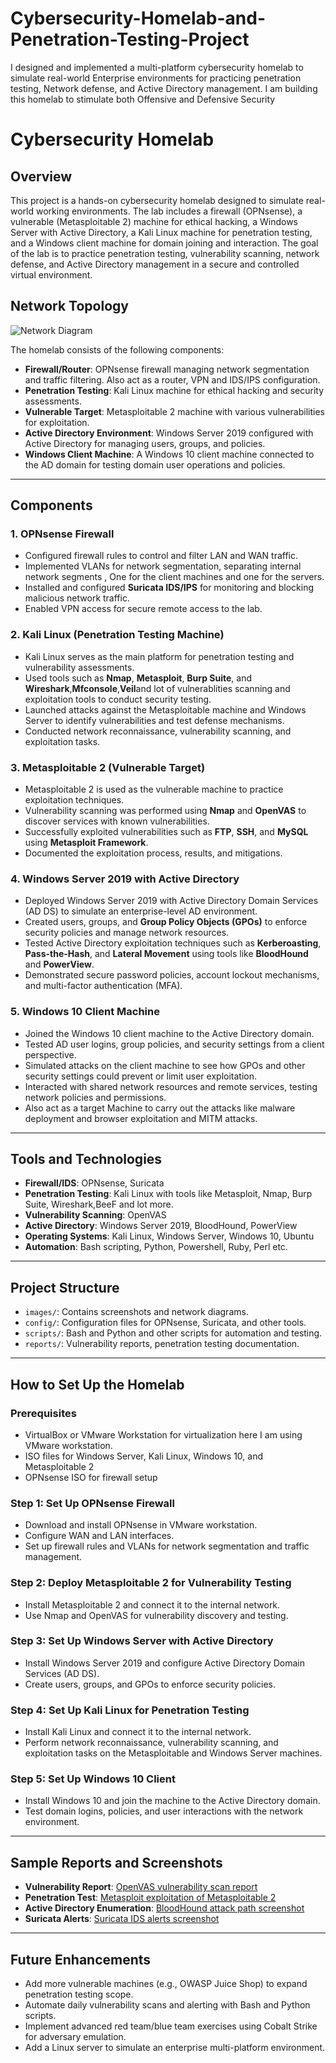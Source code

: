 # Cybersecurity-Homelab-and-Penetration-Testing-Project
I designed and implemented a multi-platform cybersecurity homelab to simulate real-world Enterprise environments for practicing penetration testing, Network defense, and Active Directory management. I am building this homelab to stimulate both Offensive and Defensive Security
# Cybersecurity Homelab

## Overview
This project is a hands-on cybersecurity homelab designed to simulate real-world working environments. The lab includes a firewall (OPNsense), a vulnerable (Metasploitable 2) machine for ethical hacking, a Windows Server with Active Directory, a Kali Linux machine for penetration testing, and a Windows client machine for domain joining and interaction. The goal of the lab is to practice penetration testing, vulnerability scanning, network defense, and Active Directory management in a secure and controlled virtual environment.

## Network Topology
![Network Diagram](images/network-diagram.png)

The homelab consists of the following components:
- **Firewall/Router**: OPNsense firewall managing network segmentation and traffic filtering. Also act as a router, VPN and IDS/IPS configuration.
- **Penetration Testing**: Kali Linux machine for ethical hacking and security assessments.
- **Vulnerable Target**: Metasploitable 2 machine with various vulnerabilities for exploitation.
- **Active Directory Environment**: Windows Server 2019 configured with Active Directory for managing users, groups, and policies.
- **Windows Client Machine**: A Windows 10 client machine connected to the AD domain for testing domain user operations and policies.

---

## Components

### 1. **OPNsense Firewall**
- Configured firewall rules to control and filter LAN and WAN traffic.
- Implemented VLANs for network segmentation, separating internal network segments , One for the client machines and one for the servers.
- Installed and configured **Suricata IDS/IPS** for monitoring and blocking malicious network traffic.
- Enabled VPN access for secure remote access to the lab.

### 2. **Kali Linux (Penetration Testing Machine)**
- Kali Linux serves as the main platform for penetration testing and vulnerability assessments.
- Used tools such as **Nmap**, **Metasploit**, **Burp Suite**, and **Wireshark**,**Mfconsole**,**Veil**and lot of vulnerablities scanning and exploitation tools to conduct security testing.
- Launched attacks against the Metasploitable machine and Windows Server to identify vulnerabilities and test defense mechanisms.
- Conducted network reconnaissance, vulnerability scanning, and exploitation tasks.

### 3. **Metasploitable 2 (Vulnerable Target)**
- Metasploitable 2 is used as the vulnerable machine to practice exploitation techniques.
- Vulnerability scanning was performed using **Nmap** and **OpenVAS** to discover services with known vulnerabilities.
- Successfully exploited vulnerabilities such as **FTP**, **SSH**, and **MySQL** using **Metasploit Framework**.
- Documented the exploitation process, results, and mitigations.

### 4. **Windows Server 2019 with Active Directory**
- Deployed Windows Server 2019 with Active Directory Domain Services (AD DS) to simulate an enterprise-level AD environment.
- Created users, groups, and **Group Policy Objects (GPOs)** to enforce security policies and manage network resources.
- Tested Active Directory exploitation techniques such as **Kerberoasting**, **Pass-the-Hash**, and **Lateral Movement** using tools like **BloodHound** and **PowerView**.
- Demonstrated secure password policies, account lockout mechanisms, and multi-factor authentication (MFA).

### 5. **Windows 10 Client Machine**
- Joined the Windows 10 client machine to the Active Directory domain.
- Tested AD user logins, group policies, and security settings from a client perspective.
- Simulated attacks on the client machine to see how GPOs and other security settings could prevent or limit user exploitation.
- Interacted with shared network resources and remote services, testing network policies and permissions.
- Also act as a target Machine to carry out the attacks like malware deployment and browser exploitation and MITM attacks.

---

## Tools and Technologies

- **Firewall/IDS**: OPNsense, Suricata
- **Penetration Testing**: Kali Linux with tools like Metasploit, Nmap, Burp Suite, Wireshark,BeeF and lot more.
- **Vulnerability Scanning**: OpenVAS
- **Active Directory**: Windows Server 2019, BloodHound, PowerView
- **Operating Systems**: Kali Linux, Windows Server, Windows 10, Ubuntu
- **Automation**: Bash scripting, Python, Powershell, Ruby, Perl etc.

---

## Project Structure

- `images/`: Contains screenshots and network diagrams.
- `config/`: Configuration files for OPNsense, Suricata, and other tools.
- `scripts/`: Bash and Python and other scripts for automation and testing.
- `reports/`: Vulnerability reports, penetration testing documentation.

---

## How to Set Up the Homelab

### Prerequisites
- VirtualBox or VMware Workstation for virtualization here I am using VMware workstation.
- ISO files for Windows Server, Kali Linux, Windows 10, and Metasploitable 2
- OPNsense ISO for firewall setup

### Step 1: Set Up OPNsense Firewall
- Download and install OPNsense in VMware workstation.
- Configure WAN and LAN interfaces.
- Set up firewall rules and VLANs for network segmentation and traffic management.

### Step 2: Deploy Metasploitable 2 for Vulnerability Testing
- Install Metasploitable 2 and connect it to the internal network.
- Use Nmap and OpenVAS for vulnerability discovery and testing.

### Step 3: Set Up Windows Server with Active Directory
- Install Windows Server 2019 and configure Active Directory Domain Services (AD DS).
- Create users, groups, and GPOs to enforce security policies.

### Step 4: Set Up Kali Linux for Penetration Testing
- Install Kali Linux and connect it to the internal network.
- Perform network reconnaissance, vulnerability scanning, and exploitation tasks on the Metasploitable and Windows Server machines.

### Step 5: Set Up Windows 10 Client
- Install Windows 10 and join the machine to the Active Directory domain.
- Test domain logins, policies, and user interactions with the network environment.
---

## Sample Reports and Screenshots

- **Vulnerability Report**: [OpenVAS vulnerability scan report](reports/openvas-report.pdf)
- **Penetration Test**: [Metasploit exploitation of Metasploitable 2](reports/metasploit-report.pdf)
- **Active Directory Enumeration**: [BloodHound attack path screenshot](images/bloodhound-attack-path.png)
- **Suricata Alerts**: [Suricata IDS alerts screenshot](images/suricata-alerts.png)

---

## Future Enhancements

- Add more vulnerable machines (e.g., OWASP Juice Shop) to expand penetration testing scope.
- Automate daily vulnerability scans and alerting with Bash and Python scripts.
- Implement advanced red team/blue team exercises using Cobalt Strike for adversary emulation.
- Add a Linux server to simulate an enterprise multi-platform environment.

